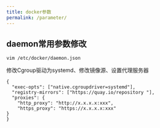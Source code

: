 ```yaml
---
title: docker参数
permalink: /parameter/
---
```

## daemon常用参数修改
```
vim /etc/docker/daemon.json 
```
修改Cgroup驱动为systemd、修改镜像源、设置代理服务器
```
{
  "exec-opts": ["native.cgroupdriver=systemd"],
  "registry-mirrors": ["https://quay.io/repository "],
  "proxies": {
    "http_proxy": "http://x.x.x.x:xxx",
    "https_proxy": "https://x.x.x.x:xxx"
}
}
```
